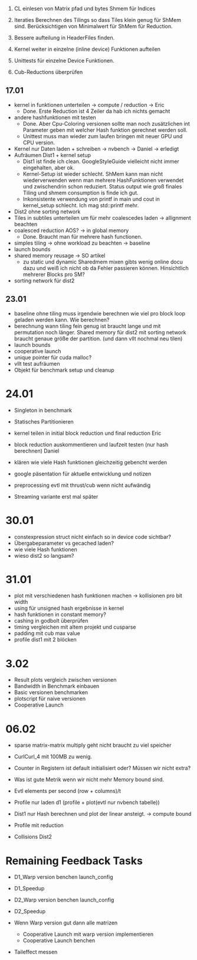 1. CL einlesen von Matrix pfad und bytes Shmem für Indices

2. Iteraties Berechnen des Tilings so dass Tiles klein genug für ShMem sind.
    Berücksichtigen von Minimalwert für ShMem für Reduction.

3.  Bessere aufteilung in HeaderFiles finden.

4.  Kernel weiter in einzelne (inline device) Funktionen aufteilen

5. Unittests für einzelne Device Funktionen.

6. Cub-Reductions überprüfen


## 17.01
- kernel in funktionen unterteilen -> compute / reduction -> Eric
    - Done. Erste Reduction ist 4 Zeiler da hab ich nichts gemacht
- andere hashfunktionen mit testen
    - Done. Aber Cpu-Coloring versionen sollte man noch zusätzlichen int Parameter geben mit welcher Hash funktion gerechnet werden soll.
    - Unittest muss man wieder zum laufen bringen mit neuer GPU und CPU version.
- Kernel nur Daten laden + schreiben -> nvbench -> Daniel -> erledigt
- Aufräumen Dist1 + kernel setup
    - Dist1 ist finde ich clean. GoogleStyleGuide vielleicht nicht immer eingehalten, aber ok.
    - Kernel-Setup ist wieder schlecht. ShMem kann man nicht wiederverwenden wenn man mehrere HashFunktionen
    verwendet und zwischendrin schon reduziert. Status output wie groß finales Tiling und shmem consumption is
    finde ich gut.
    - Inkonsistente verwendung von printf in main und cout in kernel_setup schlecht. Ich mag std::printf mehr.
- Dist2 ohne sorting network
- Tiles in subtiles unterteilen um für mehr coalescedes laden -> allignment beachten
- coalesced reduction AOS? -> in global memory
    - Done. Braucht man für mehrere hash functionen.
- simples tiling -> ohne workload zu beachten -> baseline
- launch bounds
- shared memory reusage -> SO artikel
    - zu static und dynamic Sharedmem mixen gibts wenig online docu dazu und weiß ich nicht ob da Fehler passieren können. Hinsichtlich mehrerer Blocks pro SM?
- sorting network für dist2


## 23.01
- baseline ohne tiling muss irgendwie berechnen wie viel
 pro block loop geladen werden kann. Wie berechnen?
- berechnung wann tiling fein genug ist braucht lange und mit permutation noch länger.
Shared memory für dist2 mit sorting network braucht genaue größe der partition. (und dann vllt nochmal neu tilen)
- launch bounds
- cooperative launch
- unique pointer für cuda malloc?
- vllt test aufräumen
- Objekt für benchmark setup und cleanup


# 24.01
- Singleton in benchmark
- Statisches Partitionieren

- kernel teilen in initial block reduction und final reduction              Eric
- block reduction auskommentieren und laufzeit testen (nur hash berechnen)  Daniel

- klären wie viele Hash funktionen gleichzeitig gebencht werden
- google päsentation für aktuelle entwicklung und notizen

- preprocessing evtl mit thrust/cub wenn nicht aufwändig
- Streaming variante erst mal später

# 30.01
- constexpression struct nicht einfach so in device code sichtbar?
- Übergabeparameter vs gecached laden?
- wie viele Hash funktionen
- wieso dist2 so langsam?

# 31.01 
- plot mit verschiedenen hash funktionen machen -> kollisionen pro bit width
- using für unsigned hash ergebnisse in kernel
- hash funktionen in constant memory?
- cashing in godbolt überprüfen
- timing vergleichen mit altem projekt und cusparse
- padding mit cub max value
- profile dist1 mit 2 blöcken

# 3.02
- Result plots vergleich zwischen versionen
- Bandwidth in Benchmark einbauen
- Basic versionen benchmarken
- plotscript für naive versionen
- Cooperative Launch

# 06.02
- sparse matrix-matrix multiply geht nicht braucht zu viel speicher
- CurlCurl_4 mit 100MB zu wenig.
- Counter in Registern ist default initialisiert oder? Müssen wir nicht extra?
- Was ist gute Metrik wenn wir nicht mehr Memory bound sind.
- Evtl elements per second (row + columns)/t

- Profile nur laden d1 (profile + plot(evtl nur nvbench tabelle))
- Dist1 nur Hash berechnen und plot der linear ansteigt. -> compute bound
- Profile mit reduction
- Collisions Dist2

# Remaining Feedback Tasks
- D1_Warp version benchen launch_config
- D1_Speedup

- D2_Warp version benchen launch_config
- D2_Speedup

- Wenn Warp version gut dann alle matrizen
    - Cooperative Launch mit warp version implementieren
    - Cooperative Launch benchen

- Taileffect messen